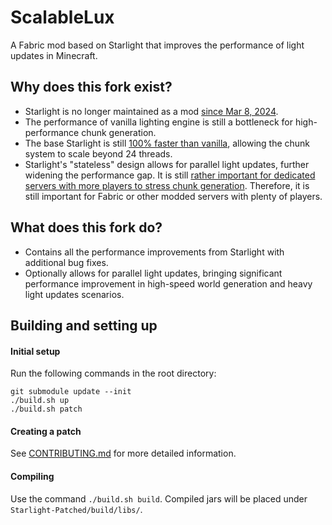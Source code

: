 # ScalableLux
A Fabric mod based on Starlight that improves the performance of light updates in Minecraft.

## Why does this fork exist?
- Starlight is no longer maintained as a mod [since Mar 8, 2024](https://github.com/PaperMC/Starlight/commit/cca03d62da48e876ac79196bad16864e8a96bbeb).
- The performance of vanilla lighting engine is still a bottleneck for high-performance chunk generation.
- The base Starlight is still [100% faster than vanilla](<https://gist.github.com/Spottedleaf/6cc1acdd03a9b7ac34699bf5e8f1b85c#light-engine-performance-changes-in-120-from-vanilla>),
  allowing the chunk system to scale beyond 24 threads.
- Starlight's "stateless" design allows for parallel light updates, further widening the performance gap.
  It is still [rather important for dedicated servers with more players to stress chunk generation](https://gist.github.com/Spottedleaf/6cc1acdd03a9b7ac34699bf5e8f1b85c#is-starlight-obsolete).
  Therefore, it is still important for Fabric or other modded servers with plenty of players. 

## What does this fork do?
- Contains all the performance improvements from Starlight with additional bug fixes.
- Optionally allows for parallel light updates, bringing significant performance improvement in high-speed
  world generation and heavy light updates scenarios.

## Building and setting up

#### Initial setup
Run the following commands in the root directory:

```
git submodule update --init
./build.sh up
./build.sh patch
```

#### Creating a patch
See [CONTRIBUTING.md](CONTRIBUTING.md) for more detailed information.


#### Compiling
Use the command `./build.sh build`. Compiled jars will be placed under `Starlight-Patched/build/libs/`.
